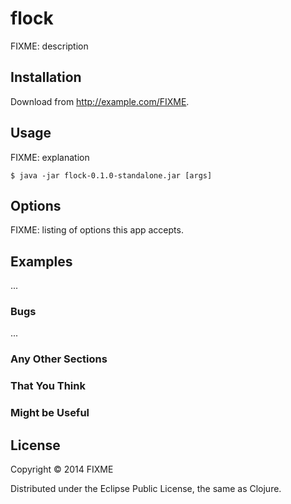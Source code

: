 # flock

FIXME: description

## Installation

Download from http://example.com/FIXME.

## Usage

FIXME: explanation

    $ java -jar flock-0.1.0-standalone.jar [args]

## Options

FIXME: listing of options this app accepts.

## Examples

...

### Bugs

...

### Any Other Sections
### That You Think
### Might be Useful

## License

Copyright © 2014 FIXME

Distributed under the Eclipse Public License, the same as Clojure.
